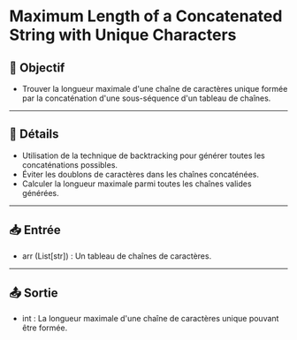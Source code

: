 # Maximum Length of a Concatenated String with Unique Characters

## 🎯 Objectif

- Trouver la longueur maximale d'une chaîne de caractères unique formée par la concaténation d'une sous-séquence d'un tableau de chaînes.

---

## 📝 Détails

- Utilisation de la technique de backtracking pour générer toutes les concaténations possibles.
- Éviter les doublons de caractères dans les chaînes concaténées.
- Calculer la longueur maximale parmi toutes les chaînes valides générées.

---

## 📥 Entrée

- arr (List[str]) : Un tableau de chaînes de caractères.

---

## 📤 Sortie

- int : La longueur maximale d'une chaîne de caractères unique pouvant être formée.


